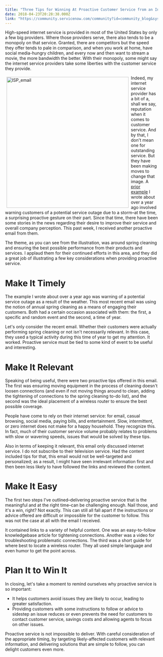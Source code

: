 ```yaml
---
title: "Three Tips for Winning At Proactive Customer Service from an Internet Service Provider"
date: 2018-04-23T20:28:38.000Z
link: "https://community.servicenow.com/community?id=community_blog&sys_id=e9dfc097dbe15f00032a7a9e0f961996"
---
```

<p>High-speed internet service is provided in most of the United States by only a few big providers. Where those providers serve, there also tends to be a monopoly on that service. Granted, there are competitors but the speed they offer tends to pale in comparison, and when you work at home, have social media-hungry children, and every now and then want to stream a movie, the more bandwidth the better. With their monopoly, some might say the internet service providers take some liberties with the customer service they provide.</p>
<p><img class="alignnone  wp-image-3153" style="padding: 5px;" src="https://insightsincustomerservice.files.wordpress.com/2018/04/isp_email.png" alt="ISP_email" width="402" height="430" align="left" />Indeed, my internet service provider has a bit of a, shall we say, reputation when it comes to customer service. And by that, I don&#39;t mean one for outstanding service. But they have been making moves to change that image. A <a href="community?id&#61;community_blog&amp;sys_id&#61;c0dc2665dbd0dbc01dcaf3231f96190c&amp;view_source&#61;searchResult" target="_blank" rel="nofollow">prior example</a> I wrote about over a year ago involved warning customers of a potential service outage due to a storm–at the time, a surprising proactive gesture on their part. Since that time, there have been some stories in the news regarding their desire to improve their service and overall company perception. This past week, I received another proactive email from them.</p>
<p>The theme, as you can see from the illustration, was around spring cleaning and ensuring the best possible performance from their products and services. I applaud them for their continued efforts in this area, and they did a great job of illustrating a few key considerations when providing proactive service.</p>
<h1>Make It Timely</h1>
<p>The example I wrote about over a year ago was warning of a potential service outage as a result of the weather. This most recent email was using the notion of annual spring cleaning as a means of engaging their customers. Both had a certain occasion associated with them: the first, a specific and random event and the second, a time of year.</p>
<p>Let&#39;s only consider the recent email. Whether their customers were actually performing spring cleaning or not isn&#39;t necessarily relevant. In this case, they used a typical activity during this time of year to get my attention. It worked. Proactive service must be tied to some kind of event to be useful and interesting.</p>
<h1>Make It Relevant</h1>
<p>Speaking of being useful, there were two proactive tips offered in this email. The first was ensuring moving equipment in the process of cleaning doesn&#39;t loosen connections (and even if not moving things around to clean, adding the tightening of connections to the spring cleaning to-do list), and the second was the ideal placement of a wireless router to ensure the best possible coverage.</p>
<p>People have come to rely on their internet service: for email, casual browsing, social media, paying bills, and entertainment. Slow, intermittent, or zero internet does not make for a happy household. They recognize this. In fact, much of their customer service volume probably relates to problems with slow or wavering speeds, issues that would be solved by these tips.</p>
<p>Also in terms of keeping it relevant, this email only discussed internet service. I do not subscribe to their television service. Had the content included tips for that, this email would not be well-targeted and personalized; as a result, I might have seen irrelevant information first and then been less likely to have followed the links and reviewed the content.</p>
<h1>Make It Easy</h1>
<p>The first two steps I&#39;ve outlined–delivering proactive service that is the meaningful and at the right time–can be challenging enough. Nail those, and it&#39;s a win, right? Not exactly. This can still all fall apart if the instructions or advice offered are difficult or impossible for the customer to follow. This was not the case at all with the email I received.</p>
<p>It contained links to a variety of helpful content. One was an easy-to-follow knowledgebase article for tightening connections. Another was a video for troubleshooting problematic connections. The third was a short guide for where best to locate a wireless router. They all used simple language and even humor to get the point across.</p>
<h1>Plan It to Win It</h1>
<p>In closing, let&#39;s take a moment to remind ourselves why proactive service is so important:</p>
<ul><li>It helps customers avoid issues they are likely to occur, leading to greater satisfaction.</li><li>Providing customers with some instructions to follow or advice to sidestep an issue reduces or even prevents the need for customers to contact customer service, savings costs and allowing agents to focus on other issues.</li></ul>
<p>Proactive service is not impossible to deliver. With careful consideration of the appropriate timing, by targeting likely-affected customers with relevant information, and delivering solutions that are simple to follow, you can delight customers even more.</p>